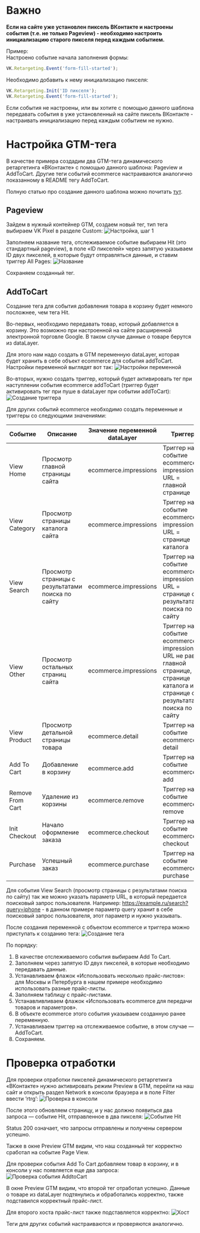 # Важно
**Если на сайте уже установлен пиксель ВКонтакте и настроены события (т.е. не только Pageview) - необходимо настроить инициализацию старого пикселя перед каждым событием.**

Пример:  
Настроено событие начала заполнения формы:
```js
VK.Retargeting.Event('form-fill-started');
```
Необходимо добавить к нему инициализацию пикселя:
```js
VK.Retargeting.Init('ID пикселя');
VK.Retargeting.Event('form-fill-started');
```
Если события не настроены, или вы хотите с помощью данного шаблона передавать события в уже установленный на сайте пиксель ВКонтакте - настраивать инициализацию перед каждым событием не нужно.
    

# Настройка GTM-тега
В качестве примера создадим два GTM-тега динамического ретаргетинга «ВКонтакте» с помощью данного шаблона: Pageview и AddToCart. Другие теги событий ecommerce настраиваются аналогично показанному в README тегу AddToCart.

Полную статью про создание данного шаблона можно почитать [тут](https://ppc.world/articles/polzovatelskie-shablony-v-gtm-razbiraemsya-na-primere/).

## Pageview
Зайдем в нужный контейнер GTM, создаем новый тег, тип тега выбираем VK Pixel в разделе Custom:
![Настройка, шаг 1](https://ppc.world/uploads/article_images/2019/06/customtemplates/22_nastroyka.png)

Заполняем название тега, отслеживаемое событие выбираем Hit (это стандартный pageview), в поле «ID пикселей» через запятую указываем ID двух пикселей, в которые будут отправляться данные, и ставим триггер All Pages:
![Название](https://ppc.world/uploads/article_images/2019/06/customtemplates/23_trigger.png) 

Сохраняем созданный тег.

## AddToCart
Создание тега для события добавления товара в корзину будет немного посложнее, чем тега Hit.

Во-первых, необходимо передавать товар, который добавляется в корзину. Это возможно при настроенной на сайте расширенной электронной торговле Google. В таком случае данные о товаре берутся из dataLayer.

Для этого нам надо создать в GTM переменную dataLayer, которая будет хранить в себе объект ecommerce для события addToCart. Настройки переменной выглядят вот так:
![Настройки переменной](https://ppc.world/uploads/article_images/2019/06/customtemplates/24_addtocard.png)

Во-вторых, нужно создать триггер, который будет активировать тег при наступлении события ecommerce addToCart (триггер будет активировать тег при пуше в dataLayer при событии addToCart):
![Создание триггера](https://ppc.world/uploads/article_images/2019/06/customtemplates/25_trigger_dlya_addtocard.png)

Для других событий ecommerce необходимо создать переменные и триггеры со следующими значениями:

Событие | Описание | Значение переменной dataLayer | Триггер
--------|----------|-------------------------------|------------
View Home | Просмотр главной страницы сайта | ecommerce.impressions | Триггер на событие ecommerce impressions и URL = главной странице
View Category | Просмотр страницы каталога сайта | ecommerce.impressions | Триггер на событие ecommerce impressions и URL = странице каталога
View Search | Просмотр страницы с результатами поиска по сайту | ecommerce.impressions | Триггер на событие ecommerce impressions и URL = странице с результатами поиска по сайту
View Other | Просмотр остальных страниц сайта | ecommerce.impressions | Триггер на событие ecommerce impressions и URL не равен главной странице, странице каталога и странице с результатами поиска по сайту
View Product | Просмотр детальной страницы товара | ecommerce.detail | Триггер на событие ecommerce detail 
Add To Cart | Добавление в корзину | ecommerce.add | Триггер на событие ecommerce add 
Remove From Cart | Удаление из корзины | ecommerce.remove | Триггер на событие ecommerce remove 
Init Checkout | Начало оформление заказа | ecommerce.checkout | Триггер на событие ecommerce checkout 
Purchase | Успешный заказ | ecommerce.purchase | Триггер на событие ecommerce purchase 

Для события View Search (просмотр страницы с результатами поиска по сайту) так же можно указать параметр URL, в который передается поисковый запрос пользователя. Например: https://example.ru/search?query=iphone - в данном примере параметр query хранит в себе поисковый запрос пользователя, этот параметр и нужно указывать.

После создания переменной с объектом ecommerce и триггера можно приступать к созданию тега:
![Создание тега](https://ppc.world/uploads/article_images/2019/06/customtemplates/26_sozdanie_tega.png)

По порядку:

1. В качестве отслеживаемого события выбираем Add To Cart.
2. Заполняем через запятую ID двух пикселей, в которые необходимо передавать данные.
3. Устанавливаем флажок «Использовать несколько прайс-листов»: для Москвы и Петербурга в нашем примере необходимо использовать разные прайс-листы.
4. Заполняем таблицу с прайс-листами.
5. Устанавливливаем флажок «Использовать ecommerce для передачи товаров и параметров».
6. В объекте ecommerce этого события указываем созданную ранее переменную.
7. Устанавливаем триггер на отслеживаемое событие, в этом случае — AddToCart.
8. Сохраняем.

# Проверка отработки
Для проверки отработки пикселей динамического ретаргетинга «ВКонтакте» нужно активировать режим Preview в GTM, перейти на наш сайт и открыть раздел Network в консоли браузера и в поле Filter ввести ‘rtrg’:
![Проверка в консоли](https://ppc.world/uploads/article_images/2019/06/customtemplates/27_proverka_v_konsoli.png)

После этого обновляем страницу, и у нас должно появиться два запроса — событие Hit, отправленное в два пикселя:
![Событие Hit](https://ppc.world/uploads/article_images/2019/06/customtemplates/28_hit.png)

Status 200 означает, что запросы отправлены и получены сервером успешно.

Также в окне Preview GTM видим, что наш созданный тег корректно сработал на событие Page View.

Для проверки события Add To Cart добавляем товар в корзину, и в консоли у нас появляется еще два запроса:
![Проверка события AddtoCart](https://ppc.world/uploads/article_images/2019/06/customtemplates/29_addtocard.png)

В окне Preview GTM видим, что второй тег отработал успешно. Данные о товаре из dataLayer подтянулись и обработались корректно, также подставился корректный прайс-лист.

Для второго хоста прайс-лист также подставляется корректно:
![Хост](https://ppc.world/uploads/article_images/2019/06/customtemplates/30_korrektno.png)
 
Теги для других событий настраиваются и проверяются аналогично.
